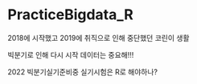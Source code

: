 # PracticeBigdata_R

2018에 시작했고 2019에 취직으로 인해 중단했던 코린이 생활

빅분기로 인해 다시 시작 데이터는 중요해!!!

2022 빅분기실기준비중 실기시험은 R로 해야하나?
